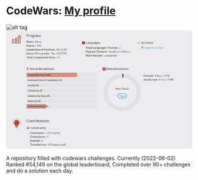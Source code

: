 # CodeWars: <a target="_blank" href="https://www.codewars.com/users/EisteeAtom" >My profile</a>

![alt tag](https://www.codewars.com/users/Dmitry%20Kulakov/badges/large?theme=light)
![alt tag](https://github.com/dmitrykulakovfrontend/Code-Wars/blob/main/2022-06-02.png)

A repository filled with codewars challenges. Currently (2022-06-02) Ranked #54,149 on the global leaderboard, Completed over 90+ challenges and do a solution each day.
